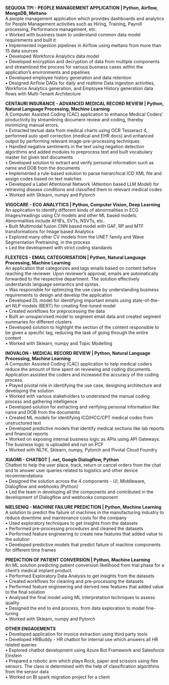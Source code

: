 **SEQUOIA TPI - PEOPLE MANAGEMENT APPLICATION | Python, Airflow, MongoDB, Meltano**  
A people management application which provides dashboards and analytics for People Management activities such as Hiring, Training, Payroll processing, Performance management, etc.  
• Worked with business team to understand common data model requirements and built it  
• Implemented ingestion pipelines in Airflow using meltano from more than 15 data sources  
• Developed Workforce Analytics data model  
• Developed encryption and decryption of data from multiple components and streamlined the process for various business cases within the application’s environments and pipelines  
• Developed employee history generation and data retention  
• Designed Airflow DAGs for daily and realtime Data ingestion activities, Workforce Analytics generation, and Employee History generation data flows with Multi-Tenant Architecture  

**CENTAURI INSURANCE - ADVANCED MEDICAL RECORD REVIEW | Python, Natural Language Processing, Machine Learning**  
A Computer Assisted Coding (CAC) application to enhance Medical Coders’ productivity by streamlining document review and coding, thereby minimizing manual errors.  
• Extracted textual data from medical charts using OCR Tesseract 4, performed auto spell correction (medical and EHR docs) and enhanced output by performing relevant image-pre-processing techniques  
• Handled negative sentiments in the text using negation detection algorithms and added modules to preprocess text and built vocabulary master list given text documents  
• Developed solution to extract and verify personal information such as name and DOB from the documents  
• Implemented a rule-based solution to parse hierarchical ICD XML file and assign codes based on text matches  
• Developed a Label Attentional Network (Attention based LLM Model) for retrieving disease conditions and classified them to relevant medical codes  
• Worked with Sklearn, numpy and Pytorch  

**VIGOCARE - ECG ANALYTICS | Python, Computer Vision, Deep Learning**  
An application to identify different kinds of abnormalities in ECG Images/readings using CV models and other ML based models. Abnormalities include AFIB’s, SVTs, NSVTs, etc.  
• Built Multimodal fusion CNN based model with GAF, RP and MTF transformations for Image based Analytics  
• Explored many other CV models from the UNET family and Wave Segmentation Pretraining, in the process  
• Led the development with strict coding standards  

**FLEXTECS - EMAIL CATEGORISATION | Python, Natural Language Processing, Machine Learning**  
An application that categorizes and tags emails based on content before reaching the reviewer. Upon reviewer’s approval, emails are automatically forwarded to the respective department. The solution effectively understands language semantics and syntax.  
• Was responsible for optimizing the use case by understanding business requirements to design and develop the application  
• Developed DL model for identifying important emails using state-of-the-art NLP models (BERT) for creating fine-tuned model  
• Created workflows for preprocessing the data  
• Built an unsupervised model to segment email data and created segment summaries for different clusters  
• Developed solution to highlight the section of the content responsible to be given a specific tag, reducing the task of going through the entire content  
• Worked with Sklearn, numpy and Topic Modelling  

**INOVALON - MEDICAL RECORD REVIEW | Python, Natural Language Processing, Machine Learning**  
A Computer Assisted Coding (CAC) application to help medical coders reduce the amount of time spent on reviewing and coding documents. Application assisted the coders and increased the accuracy of the coding process.  
• Played pivotal role in identifying the use case, designing architecture and developing the solution  
• Worked with various stakeholders to understand the manual coding process and gathering intelligence  
• Developed solution for extracting and verifying personal information like name and DOB from the documents  
• Created ML models for identifying ICD/HCC/CPT medical codes from unstructured text  
• Developed predictive models that identify medical sections like lab reports and financial reports  
• Worked on exposing internal business logic as APIs using API Gateways. The business logic is uploaded and run on PCF  
• Worked with NLTK, Sklearn, numpy, Pytorch and Pivotal Cloud Foundry  

**XIAOMI - CHATBOT | .net, Google Dialogflow, Python**  
Chatbot to help the user place, track, return or cancel orders from the chat and to answer user queries related to logistics and other device recommendations  
• Designed the solution across the 4 components - UI, Middleware, Dialogflow and webhooks (Python)  
• Led the team in developing all the components and contributed in the development of Dialogflow and webhooks component  

**NIELSENIQ - MACHINE FAILURE PREDICTION | Python, Machine Learning**  
A solution to predict the failure of machines in the manufacturing industry to reduce downtime and maintenance costs for the company  
• Used exploratory techniques to get insights from the datasets  
• Performed pre-processing procedures and cleaned the datasets  
• Performed feature engineering to create new features that added value to the solution  
• Developed predictive models that predict failure of machine components for different time frames  

**PREDICTION OF PATIENT CONVERSION | Python, Machine Learning**  
An ML solution predicting patient conversion likelihood from trial phase for a client’s medical implant product.  
• Performed Exploratory Data Analysis to get insights from the datasets  
• Created workflows for cleaning and pre-processing the datasets  
• Performed feature engineering and derived new features that added value to the final solution  
• Analysed the final model using ML interpretation techniques to assess quality  
• Designed the end to end process, from data exploration to model fine-tuning  
• Worked with Sklearn, numpy and Pytorch  

**OTHER ENGAGEMENTS**  
• Developed application for invoice extraction using third party tools  
• Developed HRBuddy - HR chatbot for internal use which answers all HR related queries  
• Explored chatbot development using Azure Bot Framework and Salesforce Einstein  
• Prepared a robotic arm which plays Rock, paper and scissors using flex sensors. The class is determined with the help of classification algorithms from the sensor data  
• Worked on BI spark migration project for a client  
